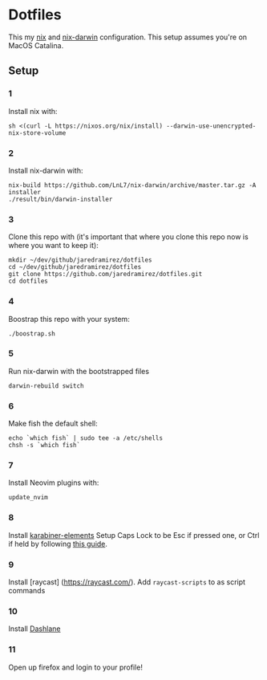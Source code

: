 # Dotfiles

This my [nix](https://nixos.org/nix/https://nixos.org/nix/) and [nix-darwin](https://github.com/LnL7/nix-darwin) configuration. This setup assumes you're on MacOS Catalina.

## Setup

### 1
Install nix with:
```
sh <(curl -L https://nixos.org/nix/install) --darwin-use-unencrypted-nix-store-volume
```

### 2
Install nix-darwin with:
```
nix-build https://github.com/LnL7/nix-darwin/archive/master.tar.gz -A installer
./result/bin/darwin-installer
```
### 3
Clone this repo with (it's important that where you clone this repo now is where you want to keep it):
```
mkdir ~/dev/github/jaredramirez/dotfiles
cd ~/dev/github/jaredramirez/dotfiles
git clone https://github.com/jaredramirez/dotfiles.git
cd dotfiles
```

### 4
Boostrap this repo with your system:
```
./boostrap.sh
```

### 5
Run nix-darwin with the bootstrapped files
```
darwin-rebuild switch
```

### 6
Make fish the default shell:
```
echo `which fish` | sudo tee -a /etc/shells
chsh -s `which fish` 
```

### 7
Install Neovim plugins with:
```
update_nvim
```

### 8
Install [karabiner-elements](https://karabiner-elements.pqrs.org/)
Setup Caps Lock to be Esc if pressed one, or Ctrl if held by following [this guide](https://karabiner-elements.pqrs.org/docs/manual/configuration/configure-complex-modifications/).

### 9
Install [raycast] (https://raycast.com/).
Add `raycast-scripts` to as script commands

### 10 
Install [Dashlane](https://www.dashlane.com/)


### 11 
Open up firefox and login to your profile!
